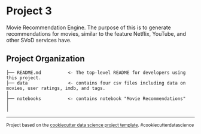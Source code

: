 Project 3
=======
Movie Recommendation Engine. The purpose of this is to generate recommendations for movies, similar to the feature Netflix, YouTube, and other SVoD services have.


Project Organization
------------

    ├── README.md          <- The top-level README for developers using this project.
    ├── data               <- contains four csv files including data on movies, user ratings, imdb, and tags.
    │
    ├── notebooks          <- contains notebook "Movie Recommendations"
    │                        
    │                         


--------

<p><small>Project based on the <a target="_blank" href="https://drivendata.github.io/cookiecutter-data-science/">cookiecutter data science project template</a>. #cookiecutterdatascience</small></p>
